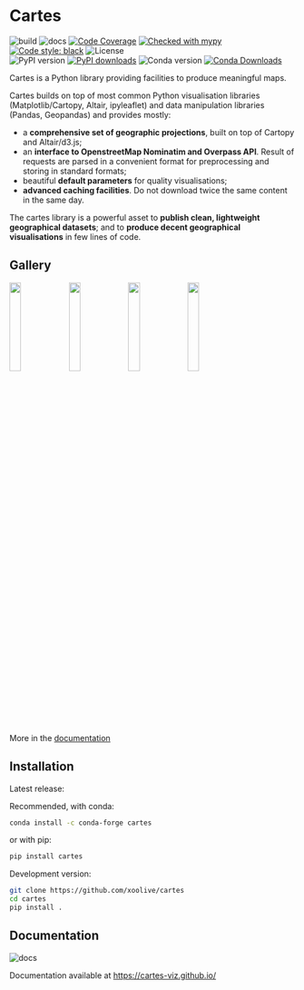 # Cartes

![build](https://github.com/xoolive/cartes/workflows/build/badge.svg)
![docs](https://github.com/xoolive/cartes/workflows/docs/badge.svg)
[![Code Coverage](https://img.shields.io/codecov/c/github/xoolive/cartes.svg)](https://codecov.io/gh/xoolive/cartes)
[![Checked with mypy](https://img.shields.io/badge/mypy-checked-blue.svg)](https://mypy.readthedocs.io/)
[![Code style: black](https://img.shields.io/badge/code%20style-black-black.svg)](https://github.com/psf/black)
![License](https://img.shields.io/pypi/l/cartes.svg)\
![PyPI version](https://img.shields.io/pypi/v/cartes)
[![PyPI downloads](https://img.shields.io/pypi/dm/cartes)](https://pypi.org/project/cartes)
![Conda version](https://img.shields.io/conda/vn/conda-forge/cartes)
[![Conda Downloads](https://img.shields.io/conda/dn/conda-forge/cartes.svg)](https://anaconda.org/conda-forge/cartes)

Cartes is a Python library providing facilities to produce meaningful maps.

Cartes builds on top of most common Python visualisation libraries (Matplotlib/Cartopy, Altair, ipyleaflet) and data manipulation libraries (Pandas, Geopandas) and provides mostly:

- a **comprehensive set of geographic projections**, built on top of Cartopy and Altair/d3.js;
- an **interface to OpenstreetMap Nominatim and Overpass API**. Result of requests are parsed in a convenient format for preprocessing and storing in standard formats;
- beautiful **default parameters** for quality visualisations;
- **advanced caching facilities**. Do not download twice the same content in the same day.

The cartes library is a powerful asset to **publish clean, lightweight geographical datasets**; and to **produce decent geographical visualisations** in few lines of code.

## Gallery

<a href="https://cartes-viz.github.io/gallery/mercantour.html"><img width="20%" src="https://cartes-viz.github.io/_static/homepage/mercantour.png"></a>
<a href="https://cartes-viz.github.io/gallery/footprint.html"><img width="20%" src="https://cartes-viz.github.io/_static/homepage/antibes.png"></a>
<a href="https://cartes-viz.github.io/gallery/airports.html"><img width="20%" src="https://cartes-viz.github.io/_static/homepage/airports.png"></a>
<a href="https://cartes-viz.github.io/gallery/tokyo_metro.html#zoom-in-to-downtown-tokyo"><img width="20%" src="https://cartes-viz.github.io/_static/homepage/tokyo.png"></a>

More in the [documentation](https://cartes-viz.github.io/gallery.html)

## Installation

Latest release:

Recommended, with conda:
```sh 
conda install -c conda-forge cartes
```

or with pip:
```sh
pip install cartes
```

Development version:

```sh
git clone https://github.com/xoolive/cartes
cd cartes
pip install .
```

## Documentation

![docs](https://github.com/xoolive/cartes/actions/workflows/github-pages.yml/badge.svg)

Documentation available at https://cartes-viz.github.io/
